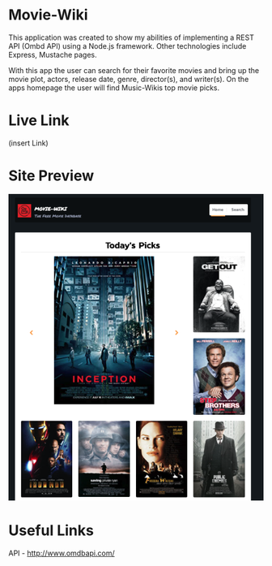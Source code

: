 # Movie-Wiki

This application was created to show my abilities of implementing a REST API (Ombd API) using a Node.js framework. Other technologies include Express, Mustache pages.

With this app the user can search for their favorite movies and bring up the movie plot, actors, release date, genre, director(s), and writer(s). On the apps homepage the user will find Music-Wikis top movie picks.


# Live Link

(insert Link)

# Site Preview

<img src="https://github.com/WillisK-0/MovieApp/blob/master/public/sitePreview.png" >


# Useful Links 
API - http://www.omdbapi.com/
